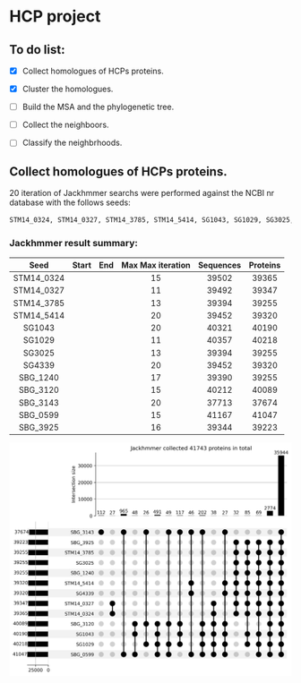 HCP project
==============

## To do list:  
- [x] Collect homologues of HCPs proteins.  
- [x] Cluster the homologues.  
- [ ] Build the MSA and the phylogenetic tree.  
- [ ] Collect the neighboors.  
- [ ] Classify the neighbrhoods.  


##  Collect homologues of HCPs proteins.
20 iteration of  Jackhmmer searchs were performed against the NCBI nr database  with the follows seeds:  

```Bash
STM14_0324, STM14_0327, STM14_3785, STM14_5414, SG1043, SG1029, SG3025, SG4339, SBG_1240, SBG_3120, SBG_3143, SBG_0599, SBG_3925.  
```

### Jackhmmer result summary: 

|    Seed    | Start | End | Max  Max iteration | Sequences | Proteins |
|:----------:|:-----:|:---:|:------------------:|:---------:|:--------:|
| STM14_0324 |       |     |         15         |   39502   |  39365   |
| STM14_0327 |       |     |         11         |   39492   |  39347   |
| STM14_3785 |       |     |         13         |   39394   |  39255   |
| STM14_5414 |       |     |         20         |   39452   |  39320   |
|   SG1043   |       |     |         20         |   40321   |  40190   |
|   SG1029   |       |     |         11         |   40357   |  40218   |
|   SG3025   |       |     |         13         |   39394   |  39255   |
|   SG4339   |       |     |         20         |   39452   |  39320   |
|  SBG_1240  |       |     |         17         |   39390   |  39255   |
|  SBG_3120  |       |     |         15         |   40212   |  40089   |
|  SBG_3143  |       |     |         20         |   37713   |  37674   |
|  SBG_0599  |       |     |         15         |   41167   |  41047   |
|  SBG_3925  |       |     |         16         |   39344   |  39223   |

![Upset jackhmmer grupos maior 25](./data/Figures/up_set_jackhmmer/upset_higher_25.png)


